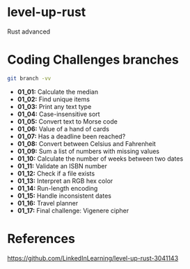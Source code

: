 # level-up-rust
Rust advanced 

# Coding Challenges branches
```sh
git branch -vv
```
- **01_01:** Calculate the median
- **01_02:** Find unique items
- **01_03:** Print any text type
- **01_04:** Case-insensitive sort
- **01_05:** Convert text to Morse code
- **01_06:** Value of a hand of cards
- **01_07:** Has a deadline been reached?
- **01_08:** Convert between Celsius and Fahrenheit
- **01_09:** Sum a list of numbers with missing values
- **01_10:** Calculate the number of weeks between two dates
- **01_11:** Validate an ISBN number
- **01_12:** Check if a file exists
- **01_13:** Interpret an RGB hex color
- **01_14:** Run-length encoding
- **01_15:** Handle inconsistent dates
- **01_16:** Travel planner
- **01_17:** Final challenge: Vigenere cipher

# References
https://github.com/LinkedInLearning/level-up-rust-3041143
